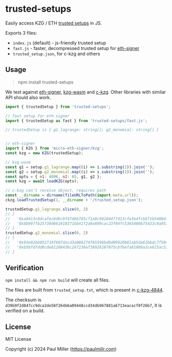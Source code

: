 # trusted-setups

Easily access KZG / ETH [trusted setups](https://vitalik.eth.limo/general/2022/03/14/trustedsetup.html) in JS.

Exports 3 files:

- `index.js` (default) - js-friendly trusted setup
- `fast.js` - faster, decompressed trusted setup for [eth-signer](https://github.com/paulmillr/micro-eth-signer)
- `trusted_setup.json`, for c-kzg and others

## Usage

> npm install trusted-setups

We test against [eth-signer](https://github.com/paulmillr/micro-eth-signer),
[kzg-wasm](https://github.com/ethereumjs/kzg-wasm) and
[c-kzg](https://github.com/ethereum/c-kzg-4844).
Other libraries with similar API should also work.

```js
import { trustedSetup } from 'trusted-setups';

// fast setup for eth-signer
import { trustedSetup as fast } from 'trusted-setups/fast.js';

// trustedSetup is { g1_lagrange: string[]; g2_monomial: string[] }


// eth-signer
import { KZG } from 'micro-eth-signer/kzg';
const kzg = new KZG(trustedSetup);

// kzg-wasm
const g1 = setup.g1_lagrange.map((i) => i.substring(2)).join('');
const g2 = setup.g2_monomial.map((i) => i.substring(2)).join('');
const opts = { n1: 4096, n2: 65, g1, g2 };
const kzg = await loadKZG(opts);

// c-kzg can't receive object, requires path
const __dirname = dirname(fileURLToPath(import.meta.url));
ckzg.loadTrustedSetup(1, __dirname + '/trusted_setup.json');

trustedSetup.g1_lagrange.slice(0, 2)
// [
//   '0xa0413c0dcafec6dbc9f47d66785cf1e8c981044f7d13cfe3e4fcbb71b5408dfde6312493cb3c1d30516cb3ca88c03654',
//   '0x8b997fb25730d661918371bb41f2a6e899cac23f04fc5365800b75433c0a953250e15e7a98fb5ca5cc56a8cd34c20c57'
// ]
trustedSetup.g2_monomial.slice(0, 2)
// [
//   '0x93e02b6052719f607dacd3a088274f65596bd0d09920b61ab5da61bbdc7f5049334cf11213945d57e5ac7d055d042b7e024aa2b2f08f0a91260805272dc51051c6e47ad4fa403b02b4510b647ae3d1770bac0326a805bbefd48056c8c121bdb8',
//   '0xb5bfd7dd8cdeb128843bc287230af38926187075cbfbefa81009a2ce615ac53d2914e5870cb452d2afaaab24f3499f72185cbfee53492714734429b7b38608e23926c911cceceac9a36851477ba4c60b087041de621000edc98edada20c1def2'
// ]
```

## Verification

`npm install && npm run build` will create all files.

The files are built from `trusted_setup.txt`, which is present in
[c-kzg-4844](https://github.com/ethereum/c-kzg-4844/blob/445387f7dfd95b2b0d74b537b9d28f7b603b6f24/src/trusted_setup.txt).

The checksum is `d39b9f2d047cc9dca2de58f264b6a09448ccd34db967881a6713eacacf0f26b7`,
it is verified on a build.

## License

MIT License

Copyright (c) 2024 Paul Miller (https://paulmillr.com)
